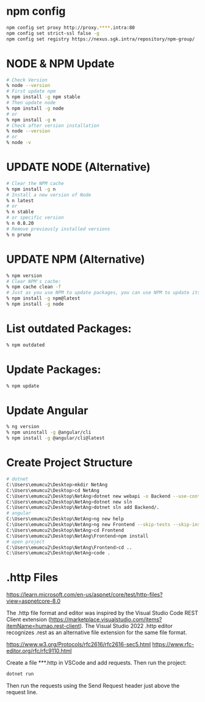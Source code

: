 # npm config 

```zsh
npm config set proxy http://proxy.****.intra:80 
npm config set strict-ssl false -g 
npm config set registry https://nexus.sgk.intra/repository/npm-group/
```

# NODE & NPM Update 

```zsh
# Check Version 
% node --version 
# First update npm 
% npm install -g npm stable 
# Then update node 
% npm install -g node 
# or 
% npm install -g n 
# Check after version installation 
% node --version 
# or 
% node -v 
```

# UPDATE NODE (Alternative) 
```zsh
# Clear the NPM cache 
% npm install -g n 
# Install a new version of Node 
% n latest 
# or 
% n stable 
# or specific version 
% n 0.8.20 
# Remove previously installed versions 
% n prune 
```

# UPDATE NPM (Alternative) 

```zsh
% npm version 
# Clear NPM's cache: 
% npm cache clean -f 
# Just as you use NPM to update packages, you can use NPM to update itself. 
% npm install -g npm@latest 
% npm install -g node 
```

# List outdated Packages: 

```zsh
% npm outdated 
```

# Update Packages: 

```zsh
% npm update 
```

# Update Angular 

```zsh
% ng version 
% npm uninstall -g @angular/cli 
% npm install -g @angular/cli@latest 
```

# Create Project Structure 

```zsh
# dotnet 
C:\Users\emumcu2\Desktop>mkdir NetAng 
C:\Users\emumcu2\Desktop>cd NetAng 
C:\Users\emumcu2\Desktop\NetAng>dotnet new webapi -o Backend --use-controllers 
C:\Users\emumcu2\Desktop\NetAng>dotnet new sln 
C:\Users\emumcu2\Desktop\NetAng>dotnet sln add Backend/. 
# angular 
C:\Users\emumcu2\Desktop\NetAng>ng new help 
C:\Users\emumcu2\Desktop\NetAng>ng new Frontend --skip-tests --skip-install --skip-git --style=css --ssr=false 
C:\Users\emumcu2\Desktop\NetAng>cd Frontend 
C:\Users\emumcu2\Desktop\NetAng\Frontend>npm install 
# open project 
C:\Users\emumcu2\Desktop\NetAng\Frontend>cd .. 
C:\Users\emumcu2\Desktop\NetAng>code . 
```

# .http Files 

https://learn.microsoft.com/en-us/aspnet/core/test/http-files?view=aspnetcore-8.0 

The .http file format and editor was inspired by the Visual Studio Code REST Client extension (https://marketplace.visualstudio.com/items?itemName=humao.rest-client). 
The Visual Studio 2022 .http editor recognizes .rest as an alternative file extension for the same file format. 

https://www.w3.org/Protocols/rfc2616/rfc2616-sec5.html 
https://www.rfc-editor.org/rfc/rfc9110.html 

Create a file ***.http in VSCode and add requests. Then run the project:

```zsh
dotnet run 
```

Then run the requests using the Send Request header just above the request line. 
